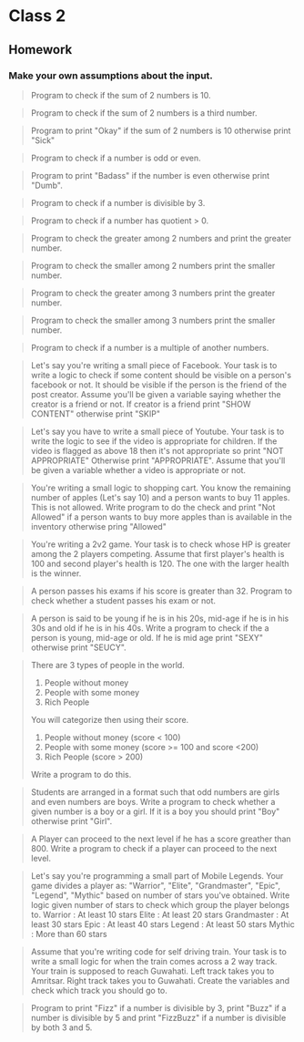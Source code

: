 # Class 2

## Homework

### Make your own assumptions about the input.

> Program to check if the sum of 2 numbers is 10.

> Program to check if the sum of 2 numbers is a third number.

> Program to print "Okay" if the sum of 2 numbers is 10 otherwise print "Sick"

> Program to check if a number is odd or even.

> Program to print "Badass" if the number is even otherwise print "Dumb".

> Program to check if a number is divisible by 3.

> Program to check if a number has quotient > 0.

> Program to check the greater among 2 numbers and print the greater number.

> Program to check the smaller among 2 numbers print the smaller number.

> Program to check the greater among 3 numbers print the greater number.

> Program to check the smaller among 3 numbers print the smaller number.

> Program to check if a number is a multiple of another numbers.

> Let's say you're writing a small piece of Facebook.
> Your task is to write a logic to check if some content should be visible
> on a person's facebook or not.
> It should be visible if the person is the friend of the post creator.
> Assume you'll be given a variable saying whether the creator is a friend or not.
> If creator is a friend print "SHOW CONTENT" otherwise print "SKIP"

> Let's say you have to write a small piece of Youtube.
> Your task is to write the logic to see if the video is appropriate for children.
> If the video is flagged as above 18 then it's not appropriate so print "NOT APPROPRIATE"
> Otherwise print "APPROPRIATE".
> Assume that you'll be given a variable whether a video is appropriate or not.

> You're writing a small logic to shopping cart. You know the remaining number of apples (Let's say 10)
> and a person wants to buy 11 apples. This is not allowed. Write program to do the check and print
> "Not Allowed" if a person wants to buy more apples than is available in the inventory otherwise
> pring "Allowed"

> You're writing a 2v2 game. Your task is to check whose HP is greater among the 2 players competing.
> Assume that first player's health is 100 and second player's health is 120. The one with the larger health is the winner.

> A person passes his exams if his score is greater than 32. Program to check whether a student passes his exam or not.

> A person is said to be young if he is in his 20s, mid-age if he is in his 30s and old if he is in his 40s.
> Write a program to check if the a person is young, mid-age or old. If he is mid age print "SEXY" otherwise
> print "SEUCY".

> There are 3 types of people in the world.
>
> 1. People without money
> 2. People with some money
> 3. Rich People
>
> You will categorize then using their score.
>
> 1. People without money (score < 100)
> 2. People with some money (score >= 100 and score <200)
> 3. Rich People (score > 200)
>
> Write a program to do this.

> Students are arranged in a format such that odd numbers are girls and even numbers are boys.
> Write a program to check whether a given number is a boy or a girl. If it is a boy you should print "Boy"
> otherwise print "Girl".

> A Player can proceed to the next level if he has a score greather than 800.
> Write a program to check if a player can proceed to the next level.

> Let's say you're programming a small part of Mobile Legends.
> Your game divides a player as: "Warrior", "Elite", "Grandmaster", "Epic", "Legend", "Mythic"
> based on number of stars you've obtained.
> Write logic given number of stars to check which group the player belongs to.
> Warrior : At least 10 stars
> Elite : At least 20 stars
> Grandmaster : At least 30 stars
> Epic : At least 40 stars
> Legend : At least 50 stars
> Mythic : More than 60 stars

> Assume that you're writing code for self driving train.
> Your task is to write a small logic for when the train comes across a 2 way track.
> Your train is supposed to reach Guwahati.
> Left track takes you to Amritsar.
> Right track takes you to Guwahati.
> Create the variables and check which track you should go to.

> Program to print "Fizz" if a number is divisible by 3,
> print "Buzz" if a number is divisible by 5
> and print "FizzBuzz" if a number is divisible by both 3 and 5.
